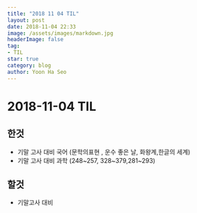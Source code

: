 ```yaml
---
title: "2018 11 04 TIL"
layout: post
date: 2018-11-04 22:33
image: /assets/images/markdown.jpg
headerImage: false
tag:
- TIL
star: true
category: blog
author: Yoon Ha Seo
---
```


# 2018-11-04 TIL

## 한것

- 기말 고사 대비 국어 (문학의표현 , 운수 좋은 날, 화왕계,한글의 세계)
- 기말 고사 대비 과학 (248~257, 328~379,281~293)

## 할것

- 기말고사 대비
